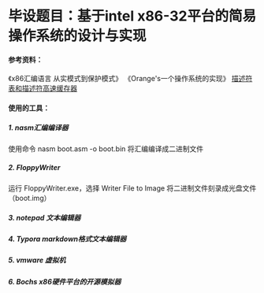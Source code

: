 # 毕设题目：基于intel x86-32平台的简易操作系统的设计与实现

#### 参考资料：
《x86汇编语言 从实模式到保护模式》
《Orange's一个操作系统的实现》
[描述符表和描述符高速缓存器](https://blog.csdn.net/cos_sin_tan/article/details/8511453)

#### 使用的工具：
##### 1. nasm汇编编译器
使用命令 nasm boot.asm -o boot.bin 将汇编编译成二进制文件

##### 2. FloppyWriter
运行 FloppyWriter.exe，选择 Writer File to Image 将二进制文件刻录成光盘文件（boot.img）

##### 3. notepad 文本编辑器
##### 4. Typora markdown格式文本编辑器
##### 5. vmware 虚拟机
##### 6. Bochs x86硬件平台的开源模拟器

